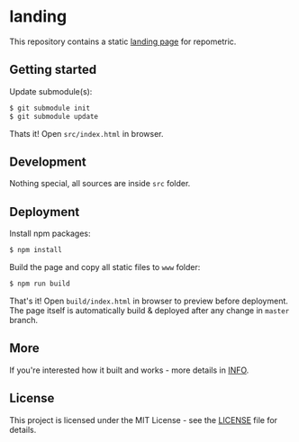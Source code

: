 # landing

This repository contains a static [landing page](https://repometric.com) for repometric.

## Getting started

Update submodule(s):
```bash
$ git submodule init
$ git submodule update
```

Thats it! Open `src/index.html` in browser.

## Development

Nothing special, all sources are inside `src` folder.

## Deployment

Install npm packages:
```bash
$ npm install
```

Build the page and copy all static files to `www` folder:
```bash
$ npm run build
```

That's it! Open `build/index.html` in browser to preview before deployment.
The page itself is automatically build & deployed after any change in `master` branch.

## More

If you're interested how it built and works - more details in [INFO](INFO.md).

## License

This project is licensed under the MIT License - see the [LICENSE](LICENSE) file for details.
